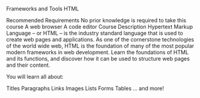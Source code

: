 Frameworks and Tools
HTML

Recommended Requirements
No prior knowledge is required to take this course
A web browser
A code editor
Course Description
Hypertext Markup Language – or HTML – is the industry standard language that is used to create web pages and applications. As one of the cornerstone technologies of the world wide web, HTML is the foundation of many of the most popular modern frameworks in web development. Learn the foundations of HTML and its functions, and discover how it can be used to structure web pages and their content.

You will learn all about: 

Titles
Paragraphs
Links
Images
Lists
Forms
Tables
… and more!